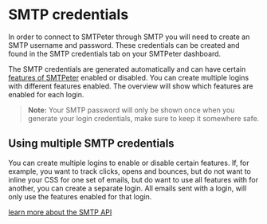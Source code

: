 # SMTP credentials

In order to connect to SMTPeter through SMTP you will need to create 
an SMTP username and password. These credentials can be created and 
found in the SMTP credentials tab on your SMTPeter dashboard. 

The SMTP credentials are generated automatically and can have 
certain [features of SMTPeter](copernica-docs:SMTPeter/features "SMTPeter features") 
enabled or disabled. You can create multiple logins with different 
features enabled. The overview will show which features are enabled 
for each login. 

 > **Note:** Your SMTP password will only be shown once when you generate
 your login credentials,  make sure to keep it somewhere safe. 

## Using multiple SMTP credentials

You can create multiple logins to enable or disable certain features. 
If, for example, you want to track clicks, opens and bounces, but do not want to
inline your CSS for one set of emails, but do want to use all features with 
for another, you can create a separate login. All emails sent with a login, will 
only use the features enabled for that login. 

[learn more about the SMTP API](copernica-docs:SMTPeter/api-documentation/smtp-api "SMTP API Documentation")
